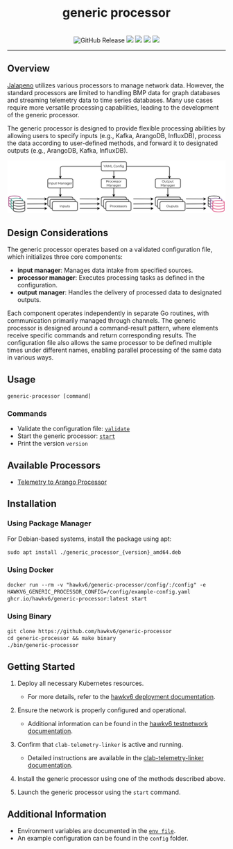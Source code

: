 <h1 align="center">generic processor</h1>
<p align="center">
    <br>
    <img alt="GitHub Release" src="https://img.shields.io/github/v/release/hawkv6/generic-processor?display_name=release&style=flat-square">
    <img src="https://img.shields.io/badge/go%20report-A+-brightgreen.svg?style=flat-square">
    <img src="https://img.shields.io/github/actions/workflow/status/hawkv6/generic-processor/testing.yaml?style=flat-square&label=tests">
    <img src="https://img.shields.io/codecov/c/github/hawkv6/generic-processor?style=flat-square">
    <img src="https://img.shields.io/github/actions/workflow/status/hawkv6/generic-processor/golangci-lint.yaml?style=flat-square&label=checks">
</p>

<p align="center">
</p>

---

## Overview
[Jalapeno](https://github.com/cisco-open/jalapeno) utilizes various processors to manage network data. However, the standard processors are limited to handling BMP data for graph databases and streaming telemetry data to time series databases. Many use cases require more versatile processing capabilities, leading to the development of the generic processor.

The generic processor is designed to provide flexible processing abilities by allowing users to specify inputs (e.g., Kafka, ArangoDB, InfluxDB), process the data according to user-defined methods, and forward it to designated outputs (e.g., ArangoDB, Kafka, InfluxDB).

![Generic Processor Overview](docs/images/generic-processor-overview.drawio.svg)

## Design Considerations

The generic processor operates based on a validated configuration file, which initializes three core components:

- **input manager**: Manages data intake from specified sources.
- **processor manager**: Executes processing tasks as defined in the configuration.
- **output manager**: Handles the delivery of processed data to designated outputs.

Each component operates independently in separate Go routines, with communication primarily managed through channels. The generic processor is designed around a command-result pattern, where elements receive specific commands and return corresponding results. The configuration file also allows the same processor to be defined multiple times under different names, enabling parallel processing of the same data in various ways.

## Usage
```
generic-processor [command]
```
### Commands
- Validate the configuration file: [`validate`](/docs/commands/validate.md)
- Start the generic processor: [`start`](/docs/commands/start.md)
- Print the version `version`

## Available Processors
- [Telemetry to Arango Processor](docs/processors/telemetry-to-arango.md)


## Installation

### Using Package Manager
For Debian-based systems, install the package using apt:
```
sudo apt install ./generic_processor_{version}_amd64.deb
```

### Using Docker 
```
docker run --rm -v "hawkv6/generic-processor/config/:/config" -e HAWKV6_GENERIC_PROCESSOR_CONFIG=/config/example-config.yaml ghcr.io/hawkv6/generic-processor:latest start
```

### Using Binary
```
git clone https://github.com/hawkv6/generic-processor
cd generic-processor && make binary
./bin/generic-processor
```

## Getting Started

1. Deploy all necessary Kubernetes resources.
   - For more details, refer to the [hawkv6 deployment documentation](https://github.com/hawkv6/deployment).

2. Ensure the network is properly configured and operational.
   - Additional information can be found in the [hawkv6 testnetwork documentation](https://github.com/hawkv6/network).

3. Confirm that `clab-telemetry-linker` is active and running.
   - Detailed instructions are available in the [clab-telemetry-linker documentation](https://github.com/hawkv6/generic-processor).

4. Install the generic processor using one of the methods described above.

5. Launch the generic processor using the `start` command.


## Additional Information
- Environment variables are documented in the [`env file`](docs/env.md).
- An example configuration can be found in the `config` folder.
